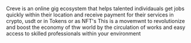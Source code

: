 Creve is an online gig ecosystem that helps talented individauals get jobs quickly within their location and receive payment for their services in crypto, usdt or in Tokens or as NFT's
This is a movemwnt to revolutionize and boost the economy of thw world by the circulation of works and easy access to skilled professionals within your environment

